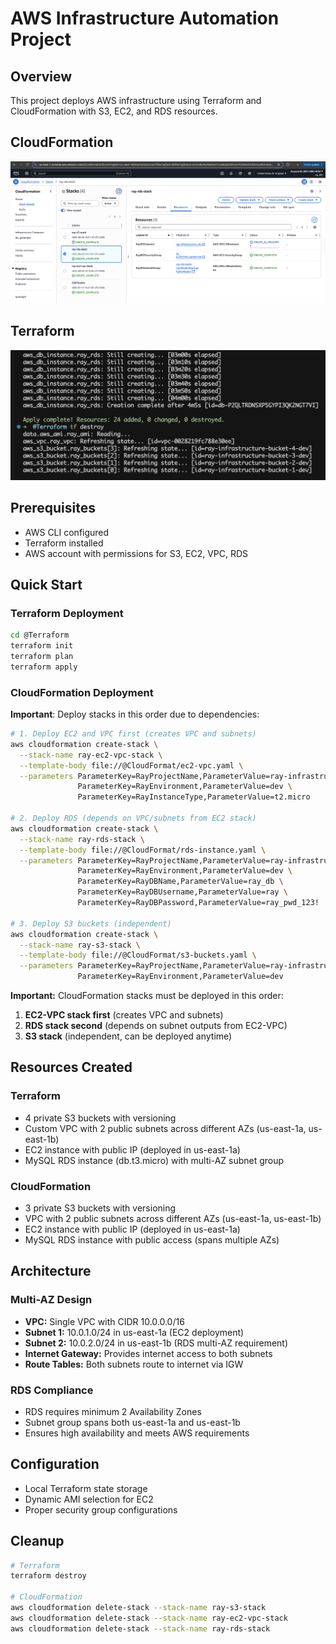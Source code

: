 # AWS Infrastructure Automation Project

## Overview

This project deploys AWS infrastructure using Terraform and CloudFormation with S3, EC2, and RDS resources.

## CloudFormation

![cloudformation-stacks](./screenshots/cloudformation-stacks.png)

## Terraform

![Terraform](./screenshots/terraform.png)

## Prerequisites

- AWS CLI configured
- Terraform installed
- AWS account with permissions for S3, EC2, VPC, RDS

## Quick Start

### Terraform Deployment

```bash
cd @Terraform
terraform init
terraform plan
terraform apply
```

### CloudFormation Deployment

**Important**: Deploy stacks in this order due to dependencies:

```bash
# 1. Deploy EC2 and VPC first (creates VPC and subnets)
aws cloudformation create-stack \
  --stack-name ray-ec2-vpc-stack \
  --template-body file://@CloudFormat/ec2-vpc.yaml \
  --parameters ParameterKey=RayProjectName,ParameterValue=ray-infrastructure \
               ParameterKey=RayEnvironment,ParameterValue=dev \
               ParameterKey=RayInstanceType,ParameterValue=t2.micro

# 2. Deploy RDS (depends on VPC/subnets from EC2 stack)
aws cloudformation create-stack \
  --stack-name ray-rds-stack \
  --template-body file://@CloudFormat/rds-instance.yaml \
  --parameters ParameterKey=RayProjectName,ParameterValue=ray-infrastructure \
               ParameterKey=RayEnvironment,ParameterValue=dev \
               ParameterKey=RayDBName,ParameterValue=ray_db \
               ParameterKey=RayDBUsername,ParameterValue=ray \
               ParameterKey=RayDBPassword,ParameterValue=ray_pwd_123!

# 3. Deploy S3 buckets (independent)
aws cloudformation create-stack \
  --stack-name ray-s3-stack \
  --template-body file://@CloudFormat/s3-buckets.yaml \
  --parameters ParameterKey=RayProjectName,ParameterValue=ray-infrastructure \
               ParameterKey=RayEnvironment,ParameterValue=dev
```

**Important:** CloudFormation stacks must be deployed in this order:

1. **EC2-VPC stack first** (creates VPC and subnets)
2. **RDS stack second** (depends on subnet outputs from EC2-VPC)
3. **S3 stack** (independent, can be deployed anytime)

## Resources Created

### Terraform

- 4 private S3 buckets with versioning
- Custom VPC with 2 public subnets across different AZs (us-east-1a, us-east-1b)
- EC2 instance with public IP (deployed in us-east-1a)
- MySQL RDS instance (db.t3.micro) with multi-AZ subnet group

### CloudFormation

- 3 private S3 buckets with versioning
- VPC with 2 public subnets across different AZs (us-east-1a, us-east-1b)
- EC2 instance with public IP (deployed in us-east-1a)
- MySQL RDS instance with public access (spans multiple AZs)

## Architecture

### Multi-AZ Design

- **VPC:** Single VPC with CIDR 10.0.0.0/16
- **Subnet 1:** 10.0.1.0/24 in us-east-1a (EC2 deployment)
- **Subnet 2:** 10.0.2.0/24 in us-east-1b (RDS multi-AZ requirement)
- **Internet Gateway:** Provides internet access to both subnets
- **Route Tables:** Both subnets route to internet via IGW

### RDS Compliance

- RDS requires minimum 2 Availability Zones
- Subnet group spans both us-east-1a and us-east-1b
- Ensures high availability and meets AWS requirements

## Configuration

- Local Terraform state storage
- Dynamic AMI selection for EC2
- Proper security group configurations

## Cleanup

```bash
# Terraform
terraform destroy

# CloudFormation
aws cloudformation delete-stack --stack-name ray-s3-stack
aws cloudformation delete-stack --stack-name ray-ec2-vpc-stack
aws cloudformation delete-stack --stack-name ray-rds-stack
```
